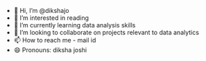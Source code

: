 - 👋 Hi, I’m @dikshajo
- 👀 I’m interested in reading
- 🌱 I’m currently learning data analysis skills
- 💞️ I’m looking to collaborate on projects relevant to data analytics
- 📫 How to reach me - mail id
- 😄 Pronouns: diksha joshi


<!---
dikshajo/dikshajo is a ✨ special ✨ repository because its `README.md` (this file) appears on your GitHub profile.
You can click the Preview link to take a look at your changes.
--->

